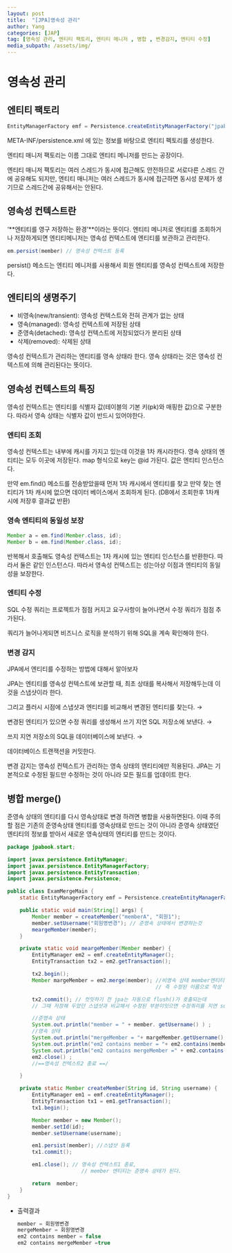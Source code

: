 ```yaml
---
layout: post
title:  "[JPA]영속성 관리"
author: Yang
categories: [JAP]
tag: [영속성 관리, 엔티티 팩토리, 엔티티 메니저 , 병합 , 변경감지, 엔티티 수정]
media_subpath: /assets/img/
---
```

# 영속성 관리

## 엔티티 팩토리

```java
EntityManagerFactory emf = Persistence.createEntityManagerFactory("jpabook");
```

META-INF/persistence.xml 에 있는 정보를 바탕으로 엔티티 펙토리를 생성한다.

엔티티 매니저 팩토리는 이름 그대로 엔티티 메니저를 만드는 공장이다.

엔티티 매니저 팩토리는 여러 스레드가 동시에 접근해도 안전하므로 서로다른 스레드 간에 공유해도 되지만, 엔티티 매니저는 여러 스레드가 동시에 접근하면 동시성 문제가 생기므로 스레드간에 공유해서는 안된다.

## 영속성 컨텍스트란

‘**엔티티를 영구 저장하는 환경’**이라는 뜻이다. 엔티티 메니저로 엔티티를 조회하거나 저장하게되면 엔티티메니저는 영속성 컨텍스트에 엔티티를 보관하고 관리한다.

```java
em.persist(member) // 영속성 컨텍스트 등록
```

persist() 메소드는 엔티티  메니저를 사용해서 회원 엔티티를 영속성 컨텍스트에 저장한다.

## 엔티티의 생명주기

- 비영속(new/transient): 영속성 컨텍스트와 전혀 관계가 없는 상태
- 영속(managed): 영속성 컨텍스트에 저장된 상태
- 준영속(detached): 영속성 컨텍스트에 저장되었다가 분리된 상태
- 삭제(removed): 삭제된 상태

영속성 컨텍스트가 관리하는 엔티티를 영속 상태라 한다. 영속 상태라는 것은 영속성 컨텍스트에 의해 관리된다는 뜻이다.

## 영속성 컨텍스트의 특징

영속성 컨텍스트는 엔티티를 식별자 값(테이블의 기본 키(pk)와 매핑한 값)으로 구분한다. 따라서 영속 상태는 식별자 값이 반드시 있어야한다.

### 엔티티 조회

영속성 컨텍스트는 내부에 캐시를 가지고 있는데 이것을 1차 캐시라한다. 영속 상태의 엔티티는 모두 이곳에 저장된다. map 형식으로 key는 @id 가된다. 값은 엔티티 인스턴스다.

만약 em.find() 메소드를 전송받았을때 먼저 1차 캐시에서 엔티티를 찾고 만약 찾는 엔티티가 1차 캐시에 없으면 데이터 베이스에서 조회하게 된다. (DB에서 조회한후 1차캐시에 저장후 결과값 반환)

### 영속 엔티티의 동일성 보장

```java
Member a = em.find(Member.class, id);
Member b = em.find(Member.class, id);
```

반복해서 호출해도 영속성 컨텍스트는 1차 캐시에 있는 엔티티 인스턴스를 반환한다. 따라서 둘은 같인 인스턴스다. 따라서 영속성 컨텍스트는 성는아상 이점과 엔티티의 동일성을 보장한다.

### 엔티티 수정

SQL 수정 쿼리는 프로젝트가 점점 커지고 요구사항이 늘어나면서 수정 쿼리가 점점 추가된다.

쿼리가 늘어나게되면 비즈니스 로직을 분석하기 위해 SQL을 계속 확인해야 한다.

### 변경 감지

JPA에서 엔티티를 수정하는 방법에 대해서 알아보자

JPA는 엔티티를 영속성 컨텍스트에 보관할 때, 최초 상태를 복사해서 저장해두는데 이것을 스냅샷이라 한다.

그리고 플러시 시점에 스냅샷과 엔티티를 비교해서 변경된 엔티티를 찾는다.  →

변경된 엔티티가 있으면 수정 쿼리를 생성해서 쓰기 지연 SQL 저장소에 보낸다. →

쓰지 지연 저장소의 SQL을 데이터베이스에 보낸다. →

데이터베이스 트랜잭션을 커밋한다.

변경 감지는 영속성 컨텍스트가 관리하는 영속 상태의 엔티티에만 적용된다.
JPA는 기본적으로 수정된 필드만 수정하는 것이 아니라 모든 필드를 업데이트 한다.

## 병합 merge()

준영속 상태의 엔티티를 다시 영속상태로 변경 하려면 병합을 사용하면된다. 이때 주의할 점은 기존의 준영속상태 엔티티를 영속상태로 만드는 것이 아니라 준영속 상태였던 엔티티의 정보를 받아서 새로운 영속상태의 엔티티를 만드는 것이다.

```java
package jpabook.start;

import javax.persistence.EntityManager;
import javax.persistence.EntityManagerFactory;
import javax.persistence.EntityTransaction;
import javax.persistence.Persistence;

public class ExamMergeMain {
    static EntityManagerFactory emf = Persistence.createEntityManagerFactory("jpabook");

    public static void main(String[] args) {
        Member member = createMember("memberA", "회원1");
        member.setUsername("회원명변경"); // 준영속 상태에서 변경하는것
        meargeMember(member);
    }

    private static void meargeMember(Member member) {
        EntityManager em2 = emf.createEntityManager();
        EntityTransaction tx2 = em2.getTransaction();

        tx2.begin();
        Member margeMember = em2.merge(member); //비영속 상태 member엔티티 정보를 가지고 새로운 member엔티티 생성
                                                // 즉 수정된 이름으로 작성 되어있던 member엔티티 정보를 가지고 생성하게되는 것이다.

        tx2.commit(); // 컷밋하기 전 jpa는 자동으로 flush()가 호출되는데
        // 그때 저장해 두었던 스냅샷과 비교해서 수정된 부분이잇으면 수정쿼리를 지연 sql에 보내게된다.

        //준영속 상태
        System.out.println("member = " + member. getUsername() ) ;
        //영속 상태
        System.out.println("mergeMember = "+ margeMember.getUsername() );
        System.out.println("em2 contains member = "+ em2.contains(member) ) ;
        System.out.println("em2 contains mergeMember =" + em2.contains(margeMember) ) ;
        em2.close() ;
        //==영속성 컨텍스트2 종료 ==/

    }

    private static Member createMember(String id, String username) {
        EntityManager em1 = emf.createEntityManager();
        EntityTransaction tx1 = em1.getTransaction();
        tx1.begin();

        Member member = new Member();
        member.setId(id);
        member.setUsername(username);

        em1.persist(member); //스냅샷 등록
        tx1.commit();

        em1.close(); // 영속성 컨텍스트1 종료,
                        // member 엔티티는 준영속 상태가 된다.

        return  member;
    }
}
```

- 출력결과

    ```java
    member = 회원명변경
    mergeMember = 회원명변경
    em2 contains member = false
    em2 contains mergeMember =true
    ```
